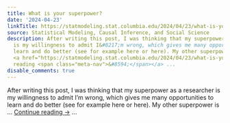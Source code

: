 ```yaml
---
title: What is your superpower?
date: '2024-04-23'
linkTitle: https://statmodeling.stat.columbia.edu/2024/04/23/what-is-your-superpower/
source: Statistical Modeling, Causal Inference, and Social Science
description: After writing this post, I was thinking that my superpower as a researcher
  is my willingness to admit I&#8217;m wrong, which gives me many opportunities to
  learn and do better (see for example here or here). My other superpower is &#8230;
  <a href="https://statmodeling.stat.columbia.edu/2024/04/23/what-is-your-superpower/">Continue
  reading <span class="meta-nav">&#8594;</span></a> ...
disable_comments: true
---
```

After writing this post, I was thinking that my superpower as a researcher is my willingness to admit I&#8217;m wrong, which gives me many opportunities to learn and do better (see for example here or here). My other superpower is &#8230; <a href="https://statmodeling.stat.columbia.edu/2024/04/23/what-is-your-superpower/">Continue reading <span class="meta-nav">&#8594;</span></a> ...